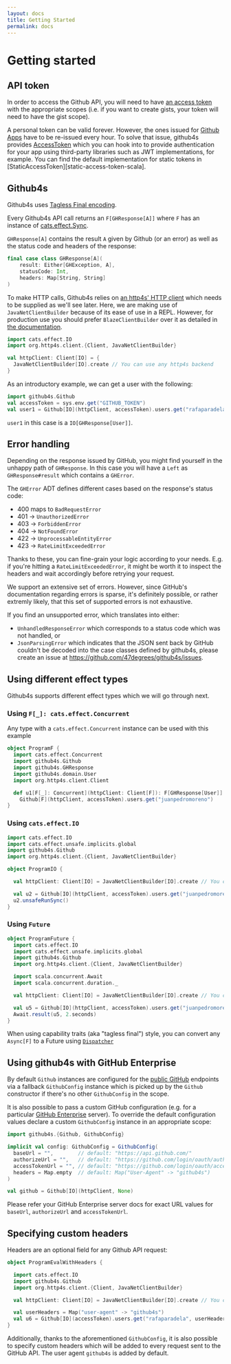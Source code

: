 ```yaml
---
layout: docs
title: Getting Started
permalink: docs
---
```


# Getting started

## API token

In order to access the Github API, you will need to have [an access token][access-token] with the
appropriate scopes (i.e. if you want to create gists, your token will need to have the gist scope).

A personal token can be valid forever. However, the ones issued for [Github Apps][github-app] have to be re-issued every hour. 
To solve that issue, github4s provides [AccessToken][access-token-scala] which you can hook into to provide authentication for your app using third-party libraries such as JWT implementations, for example.
You can find the default implementation for static tokens in [StaticAccessToken][static-access-token-scala].

## Github4s

Github4s uses [Tagless Final encoding](https://typelevel.org/blog/2017/12/27/optimizing-final-tagless.html).

Every Github4s API call returns an `F[GHResponse[A]]` where `F` has an instance of [cats.effect.Sync][cats-sync].

`GHResponse[A]` contains the result `A` given by Github (or an error) as well as the status code and
headers of the response:

```scala
final case class GHResponse[A](
    result: Either[GHException, A],
    statusCode: Int,
    headers: Map[String, String]
)
```

To make HTTP calls, Github4s relies on [an http4s' HTTP client][http4s-client] which needs to be
supplied as we'll see later. Here, we are making use of `JavaNetClientBuilder` because of its ease
of use in a REPL. However, for production use you should prefer `BlazeClientBuilder` over it as
detailed in [the documentation][http4s-client].

```scala mdoc:silent
import cats.effect.IO
import org.http4s.client.{Client, JavaNetClientBuilder}

val httpClient: Client[IO] = {
  JavaNetClientBuilder[IO].create // You can use any http4s backend
}
```

As an introductory example, we can get a user with the following:

```scala mdoc:silent
import github4s.Github
val accessToken = sys.env.get("GITHUB_TOKEN")
val user1 = Github[IO](httpClient, accessToken).users.get("rafaparadela")
```

`user1` in this case is a `IO[GHResponse[User]]`.

## Error handling

Depending on the response issued by GitHub, you might find yourself in the unhappy path of
`GHResponse`. In this case you will have a `Left` as `GHResponse#result` which contains a `GHError`.

The `GHError` ADT defines different cases based on the response's status code:
- 400 maps to `BadRequestError`
- 401   ->    `UnauthorizedError`
- 403   ->    `ForbiddenError`
- 404   ->    `NotFoundError`
- 422   ->    `UnprocessableEntityError`
- 423   ->    `RateLimitExceededError`

Thanks to these, you can fine-grain your logic according to your needs. E.g. if you're hitting a
`RateLimitExceededError`, it might be worth it to inspect the headers and wait accordingly before
retrying your request.

We support an extensive set of errors. However, since GitHub's documentation regarding
errors is sparse, it's definitely possible, or rather extremly likely, that this set of supported
errors is not exhaustive.

If you find an unsupported error, which translates into either:
- `UnhandledResponseError` which corresponds to a status code which was not handled, or
- `JsonParsingError` which indicates that the JSON sent back by GitHub couldn't be decoded into
the case classes defined by github4s,
please create an issue at https://github.com/47degrees/github4s/issues.

## Using different effect types

Github4s supports different effect types which we will go through next.

### Using `F[_]: cats.effect.Concurrent`

Any type with a `cats.effect.Concurrent` instance can be used with this example

```scala mdoc:compile-only
object ProgramF {
  import cats.effect.Concurrent
  import github4s.Github
  import github4s.GHResponse
  import github4s.domain.User
  import org.http4s.client.Client

  def u1[F[_]: Concurrent](httpClient: Client[F]): F[GHResponse[User]] =
    Github[F](httpClient, accessToken).users.get("juanpedromoreno")
}
```

### Using `cats.effect.IO`

```scala mdoc:compile-only
import cats.effect.IO
import cats.effect.unsafe.implicits.global  
import github4s.Github
import org.http4s.client.{Client, JavaNetClientBuilder}

object ProgramIO {

  val httpClient: Client[IO] = JavaNetClientBuilder[IO].create // You can use any http4s backend

  val u2 = Github[IO](httpClient, accessToken).users.get("juanpedromoreno")
  u2.unsafeRunSync()
}
```

### Using `Future`

```scala mdoc:compile-only
object ProgramFuture {
  import cats.effect.IO
  import cats.effect.unsafe.implicits.global
  import github4s.Github
  import org.http4s.client.{Client, JavaNetClientBuilder}

  import scala.concurrent.Await
  import scala.concurrent.duration._

  val httpClient: Client[IO] = JavaNetClientBuilder[IO].create // You can use any http4s backend

  val u5 = Github[IO](httpClient, accessToken).users.get("juanpedromoreno").unsafeToFuture()
  Await.result(u5, 2.seconds)
}
```

When using capability traits (aka "tagless final") style, you can convert any `Async[F]` to a Future using [`Dispatcher`][dispatcher]

## Using github4s with GitHub Enterprise

By default `Github` instances are configured for the [public GitHub][public-github] endpoints via a fallback
`GithubConfig` instance which is picked up by the `Github` constructor if there's no other `GithubConfig` in the scope.

It is also possible to pass a custom GitHub configuration (e.g. for a particular [GitHub Enterprise][github-enterprise]
server). To override the default configuration values declare a custom `GithubConfig` instance in an appropriate
scope:

```scala mdoc:nest:silent
import github4s.{Github, GithubConfig}

implicit val config: GithubConfig = GithubConfig(
  baseUrl = "",        // default: "https://api.github.com/"
  authorizeUrl = "",   // default: "https://github.com/login/oauth/authorize?client_id=%s&redirect_uri=%s&scope=%s&state=%s"
  accessTokenUrl = "", // default: "https://github.com/login/oauth/access_token"
  headers = Map.empty  // default: Map("User-Agent" -> "github4s")
)

val github = Github[IO](httpClient, None)
```
Please refer your GitHub Enterprise server docs for exact URL values for `baseUrl`, `authorizeUrl` and `accessTokenUrl`.

## Specifying custom headers

Headers are an optional field for any Github API request:

```scala mdoc:silent:fail
object ProgramEvalWithHeaders {

  import cats.effect.IO
  import github4s.Github
  import org.http4s.client.{Client, JavaNetClientBuilder}

  val httpClient: Client[IO] = JavaNetClientBuilder[IO].create // You can use any http4s backend

  val userHeaders = Map("user-agent" -> "github4s")
  val u6 = Github[IO](accessToken).users.get("rafaparadela", userHeaders)
}
```

Additionally, thanks to the aforementioned `GithubConfig`, it is also possible to specify custom
headers which will be added to every request sent to the GitHub API. The user agent `github4s` is
added by default.

[access-token]: https://github.com/settings/tokens
[github-app]: https://github.com/settings/apps
[access-token-scala]: https://github.com/47degrees/github4s/blob/main/github4s/src/main/scala/github4s/algebras/AccessToken.scala
[access-token-scala]: https://github.com/47degrees/github4s/blob/main/github4s/src/main/scala/github4s/interpreters/StaticAccessToken.scala
[cats-sync]: https://typelevel.org/cats-effect/typeclasses/sync.html
[dispatcher]: https://typelevel.org/cats-effect/docs/std/dispatcher
[http4s-client]: https://http4s.org/v0.23/client/
[public-github]: https://github.com
[github-enterprise]: https://github.com/enterprise
